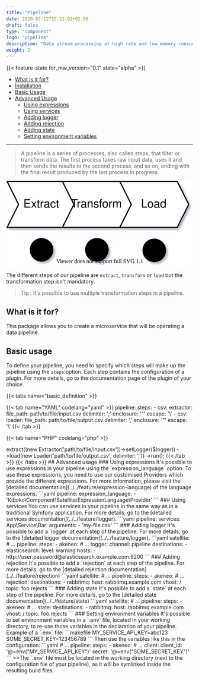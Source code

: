 ```yaml
---
title: "Pipeline"
date: 2020-07-12T15:21:02+02:00
draft: false
type: "component"
logo: "pipeline"
description: "Data stream processing at high rate and low memory consuming"
weight: 2
---
```


{{< feature-state for_mw_version="0.1" state="alpha" >}}

- [What is it for?](#what-is-it-for)
- [Installation](#installation)
- [Basic Usage](#basic-usage)
- [Advanced Usage](#advanced-usage)
  - [Using expressions](#using-expressions)
  - [Using services](#using-services)
  - [Adding logger](#adding-logger)
  - [Adding rejection](#adding-rejection)
  - [Adding state](#adding-state)
  - [Setting environment variables](#setting-environment-variables)

---

> A pipeline is a series of processes, also called steps, that filter or transform data.
> The first process takes raw input data, uses it and then
> sends the results to the second process, and so on, ending with the final result produced by the last process in progress.

![Pipeline schema](pipeline.svg)

The different steps of our pipeline are `extract`, `transform` or `load` but the transformation step isn't mandatory.

> Tip : It's possible to use multiple transformation steps in a pipeline.

## What is it for?

This package allows you to create a microservice that will be operating a data pipeline.

## Basic usage

To define your pipeline, you need to specify which steps will make up the pipeline using the `steps` option. Each step 
contains the configuration of a plugin. For more details, go to the documentation page of the plugin of your choice.

{{< tabs name="basic_definition" >}}

{{< tab name="YAML" codelang="yaml"  >}}
pipeline:
  steps:
    - csv:
        extractor:
          file_path: path/to/file/input.csv
          delimiter: ';'
          enclosure: '"'
          escape: '\\'
    - csv:
        loader:
          file_path: path/to/file/output.csv
          delimiter: ','
          enclosure: '"'
          escape: '\\'
{{< /tab >}}

{{< tab name="PHP" codelang="php"  >}}
<?php

use Kiboko\Component\Pipeline\PipelineRunner;
use Kiboko\Component\Pipeline\Pipeline;
use Kiboko\Component\Flow\Csv\Safe\Extractor;
use Kiboko\Component\Flow\Csv\Safe\Loader;

/** @var Psr\Log\LoggerInterface $logger */ 
$runner = new PipelineRunner();
$pipeline = (new Pipeline($runner))
    ->extract((new Extractor('path/to/file/input.csv'))->setLogger($logger))
    ->load(new Loader('path/to/file/output.csv', delimiter: ','))
    ->run();
{{< /tab >}}

{{< /tabs >}}

## Advanced usage

### Using expressions

It's possible to use expressions in your pipeline using the `expression_language` option. To use these expressions,
you need to use our customised Providers which provide the different expressions. For more information, please visit 
the [detailed documentation](../../feature/expression-language) of the language expressions.

```yaml
pipeline:
  expression_language:
    - 'Kiboko\Component\Satellite\ExpressionLanguage\Provider'
```

### Using services

You can use services in your pipeline in the same way as in a traditional Symfony application.

For more details, go to the [detailed services documentation](../../feature/logger).

```yaml
pipeline:
  services:
    App\Service\Bar:
      arguments:
        - 'my-file.csv'
```

### Adding logger

It's possible to add a `logger` at each step of the pipeline.

For more details, go to the [detailed logger documentation](../../feature/logger).

```yaml
satellite:
# ...
   pipeline:
      steps:
      - akeneo:
        # ...
        logger:
          channel: pipeline
          destinations:
            - elasticsearch:
                level: warning
                hosts:
                  - http://user:password@elasticsearch.example.com:9200
```

### Adding rejection

It's possible to add a `rejection` at each step of the pipeline.

For more details, go to the [detailed rejection documentation](../../feature/rejection)

```yaml
satellite:
# ...
   pipeline:
      steps:
      - akeneo:
        # ...
        rejection:
          destinations:
            - rabbitmq:
                host: rabbitmq.example.com
                vhost: /
                topic: foo.rejects
```

### Adding state

It's possible to add a `state` at each step of the pipeline.

For more details, go to the [detailed state documentation](../../feature/state)

```yaml
satellite:
# ...
   pipeline:
      steps:
      - akeneo:
        # ...
        state:
          destinations:
            - rabbitmq:
                host: rabbitmq.example.com
                vhost: /
                topic: foo.rejects
```

### Setting environment variables

It's possible to set environment variables in a `.env` file, located in your working directory, to re-use those variables in the declaration of your pipeline.

Example of a `.env` file:

```makefile
MY_SERVICE_API_KEY=abc123
SOME_SECRET_KEY=123456789
```

Then use the variables like this in the configuration:
```yaml
# ...
  pipeline:
    steps:
      - akeneo:
        # ...
        client:
          client_id: '@=env("MY_SERVICE_API_KEY")'
          secret: '@=env("SOME_SECRET_KEY")'
```

>>The `.env` file must be located in the working directory (next to the configuration file of your pipeline), as it will be symlinked inside the resulting build files.
